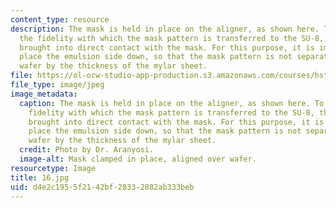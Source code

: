 ```yaml
---
content_type: resource
description: The mask is held in place on the aligner, as shown here. To maximize
  the fidelity with which the mask pattern is transferred to the SU-8, the wafer is
  brought into direct contact with the mask. For this purpose, it is important to
  place the emulsion side down, so that the mask pattern is not separated from the
  wafer by the thickness of the mylar sheet.
file: https://ol-ocw-studio-app-production.s3.amazonaws.com/courses/hst-410j-projects-in-microscale-engineering-for-the-life-sciences-spring-2007/d4e2c1955f2142bf28332882ab333beb_16.jpg
file_type: image/jpeg
image_metadata:
  caption: The mask is held in place on the aligner, as shown here. To maximize the
    fidelity with which the mask pattern is transferred to the SU-8, the wafer is
    brought into direct contact with the mask. For this purpose, it is important to
    place the emulsion side down, so that the mask pattern is not separated from the
    wafer by the thickness of the mylar sheet.
  credit: Photo by Dr. Aranyosi.
  image-alt: Mask clamped in place, aligned over wafer.
resourcetype: Image
title: 16.jpg
uid: d4e2c195-5f21-42bf-2833-2882ab333beb
---
```

